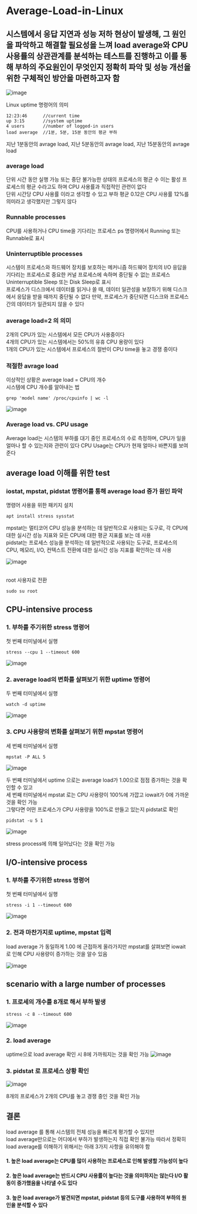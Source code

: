 # Average-Load-in-Linux

## 시스템에서 응답 지연과 성능 저하 현상이 발생해, 그 원인을 파악하고 해결할 필요성을 느껴 load average와 CPU 사용률의 상관관계를 분석하는 테스트를 진행하고 이를 통해 부하의 주요원인이 무엇인지 정확히 파악 및 성능 개선을 위한 구체적인 방안을 마련하고자 함

![image](https://github.com/user-attachments/assets/3e10cfc3-ea5a-40a0-abb6-8a2ef3523998)

Linux uptime 명령어의 의미
```
12:23:46      //current time
up 3:15       //system uptime
4 users       //number of logged-in users
load average  //1분, 5분, 15분 동안의 평균 부하
```
지난 1분동안의 avrage load, 지난 5분동안의 avrage load, 지난 15분동안의 avrage load

### average load
단위 시간 동안 실행 가능 또는 중단 불가능한 상태의 프로세스의 평균 수
이는 활성 프로세스의 평균 수라고도 하며 CPU 사용률과 직접적인 관련이 없다
<br>
단위 시간당 CPU 사용률 이라고 생각할 수 있고
부하 평균 0.12은 CPU 사용률 12%를 의미라고 생각했지만 그렇지 않다

### Runnable processes
CPU를 사용하거나 CPU time을 기다리는 프로세스
ps 명령어에서 Running 또는 Runnable로 표시

### Uninterruptible processes
시스템이 프로세스와 하드웨어 장치를 보호하는 메커니즘
하드웨어 장치의 I/O 응답을 기다리는 프로세스로 중요한 커널 프로세스에 속하며 중단될 수 없는 프로세스
Uninterruptible Sleep 또는 Disk Sleep로 표시
<br>
프로세스가 디스크에서 데이터를 읽거나 쓸 때, 데이터 일관성을 보장하기 위해
디스크에서 응답을 받을 때까지 중단될 수 없다
만약, 프로세스가 중단되면 디스크와 프로세스 간의 데이터가 일관되지 않을 수 있다

### average load=2 의 의미
2개의 CPU가 있는 시스템에서 모든 CPU가 사용중이다
<br>
4개의 CPU가 있는 시스템에서는 50%의 유휴 CPU 용량이 있다
<br>
1개의 CPU가 있는 시스템에서 프로세스의 절반이 CPU time을 놓고 경쟁 중이다

### 적절한 avrage load
이상적인 상황은 average load = CPU의 개수
<br>
시스템에 CPU 개수를 알아내는 법
```
grep 'model name' /proc/cpuinfo | wc -l
```

![image](https://github.com/user-attachments/assets/138ccaca-c595-4b64-a699-f234a4006543)

### Average load vs. CPU usage
Average load는 시스템의 부하를 대기 중인 프로세스의 수로 측정하며, CPU가 일을 얼마나 할 수 있는지와 관련이 있다
CPU Usage는 CPU가 현재 얼마나 바쁜지를 보여준다

## average load 이해를 위한 test
### iostat, mpstat, pidstat 명령어를 통해 average load 증가 원인 파악
명령어 사용을 위한 패키지 설치
```
apt install stress sysstat
```
mpstat는 멀티코어 CPU 성능을 분석하는 데 일반적으로 사용되는 도구로, 각 CPU에 대한 실시간 성능 지표와 모든 CPU에 대한 평균 지표를 보는 데 사용
<br>
pidstat는 프로세스 성능을 분석하는 데 일반적으로 사용되는 도구로, 프로세스의 CPU, 메모리, I/O, 컨텍스트 전환에 대한 실시간 성능 지표를 확인하는 데 사용
<br>

![image](https://github.com/user-attachments/assets/ad083c49-ea0c-44c2-9bfc-d775d95794ff)

<br>
root 사용자로 전환

```
sudo su root
```

## CPU-intensive process
### 1. 부하를 주기위한 stress 명령어
첫 번째 터미널에서 실행
```
stress --cpu 1 --timeout 600
```

![image](https://github.com/user-attachments/assets/c559326d-cb46-4ada-a309-fae7ef089e9b)

### 2. average load의 변화를 살펴보기 위한 uptime 명령어
두 번째 터미널에서 실행
```
watch -d uptime
```

![image](https://github.com/user-attachments/assets/5858f20a-5c4a-44a6-be22-4826edebe75e)

### 3. CPU 사용량의 변화를 살펴보기 위한 mpstat 명령어
세 번째 터미널에서 실행
```
mpstat -P ALL 5
```

![image](https://github.com/user-attachments/assets/5c214020-c599-4d3d-9265-33afeaa5d307)

두 번째 터미널에서 uptime 으로는 average load가 1.00으로 점점 증가하는 것을 확인할 수 있고
<br>
세 번째 터미널에서 mpstat 로는 CPU 사용량이 100%에 가깝고 iowait가 0에 가까운 것을 확인 가능
<br>
그렇다면 어떤 프로세스가 CPU 사용량을 100%로 만들고 있는지 pidstat로 확인
```
pidstat -u 5 1
```
![image](https://github.com/user-attachments/assets/54989a90-6d36-4cb8-97ca-bb7495c90b3e)

stress process에 의해 일어났다는 것을 확인 가능

##  I/O-intensive process
### 1. 부하를 주기위한 stress 명령어
첫 번째 터미널에서 실행
```
stress -i 1 --timeout 600
```
![image](https://github.com/user-attachments/assets/9da7093d-e0a4-4690-b973-0856527ad1da)
### 2. 전과 마찬가지로 uptime, mpstat 입력
load average 가 동일하게 1.00 에 근접하게 올라가지만
mpstat를 살펴보면 iowait 로 인해 CPU 사용량이 증가하는 것을 알수 있음

![image](https://github.com/user-attachments/assets/7319f14e-4a7b-406c-8e3b-2ebd88b4c155)

## scenario with a large number of processes
### 1. 프로세의 개수를 8개로 해서 부하 발생
```
stress -c 8 --timeout 600
```
![image](https://github.com/user-attachments/assets/fd73b779-fb9b-4913-a1cb-604849d1c1af)

### 2. load average
uptime으로 load average 확인 시 8에 가까워지는 것을 확인 가능
![image](https://github.com/user-attachments/assets/d9d1f205-7d59-41cb-af52-bd3261448b5b)

### 3. pidstat 로 프로세스 상황 확인

![image](https://github.com/user-attachments/assets/9788da3d-40a4-46b5-8ff7-9827d9bc66f9)

8개의 프로세스가 2개의 CPU를 놓고 경쟁 중인 것을 확인 가능

## 결론
load average 를 통해 시스템의 전체 성능을 빠르게 평가할 수 있지만
<br>
load average만으로는 어디에서 부하가 발생하는지 직접 확인 불가능 
따라서 정확히 load average를 이해하기 위해서는 아래 3가지 사항을 유의해야 함

#### 1. 높은 load average는 CPU를 많이 사용하는 프로세스로 인해 발생할 가능성이 높다
#### 2. 높은 load average는 반드시 CPU 사용률이 높다는 것을 의미하지는 않는다 I/O 활동이 증가했음을 나타낼 수도 있다
#### 3. 높은 load average가 발견되면 mpstat, pidstat 등의 도구를 사용하여 부하의 원인을 분석할 수 있다















